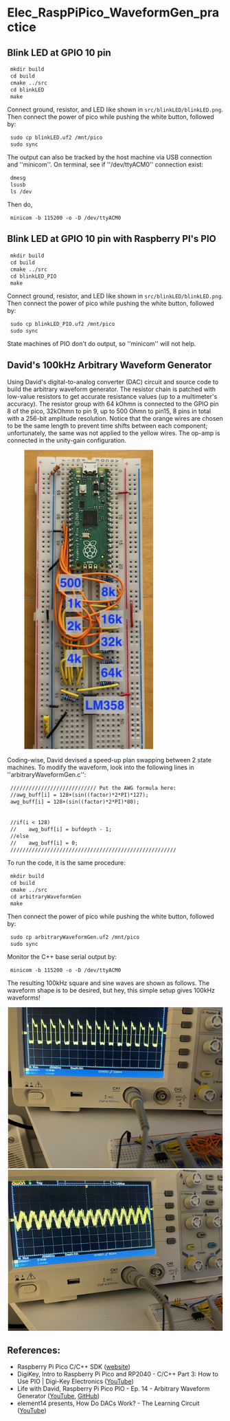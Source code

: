 # Elec_RaspPiPico_WaveformGen_practice

## Blink LED at GPIO 10 pin
     mkdir build
     cd build
     cmake ../src
     cd blinkLED
     make
   
Connect ground, resistor, and LED like shown in `src/blinkLED/blinkLED.png`. Then connect the power of pico while pushing the white button, followed by:

     sudo cp blinkLED.uf2 /mnt/pico
     sudo sync

The output can also be tracked by the host machine via USB connection and ''minicom''. On terminal, see if ''/dev/ttyACM0'' connection exist:

     dmesg                
     lsusb
     ls /dev
Then do,

     minicom -b 115200 -o -D /dev/ttyACM0

## Blink LED at GPIO 10 pin with Raspberry PI's PIO 
     mkdir build
     cd build
     cmake ../src
     cd blinkLED_PIO
     make
   
Connect ground, resistor, and LED like shown in `src/blinkLED/blinkLED.png`. Then connect the power of pico while pushing the white button, followed by:

     sudo cp blinkLED_PIO.uf2 /mnt/pico
     sudo sync

State machines of PIO don't do output, so ''minicom'' will not help.
## David's 100kHz Arbitrary Waveform Generator
Using David's digital-to-analog converter (DAC) circuit and source code to build the arbitrary waveform generator. The resistor chain is patched with low-value resistors to get accurate resistance values (up to a multimeter's accuracy). The resistor group with 64 kOhmn is connected to the GPIO pin 8 of the pico,  32kOhmn to pin 9, up to 500 Ohmn to pin15, 8 pins in total with a 256-bit amplitude resolution. Notice that the orange wires are chosen to be the same length to prevent time shifts between each component; unfortunately, the same was not applied to the yellow wires. The op-amp is connected in the unity-gain configuration.
<figure>
  <img src="https://github.com/SphericalCowww/Elec_RaspPiPico_WaveformGen_practice/blob/main/dac_circuit_labeled.png" width="300">
</figure>

Coding-wise, David devised a speed-up plan swapping between 2 state machines. To modify the waveform, look into the following lines in ''arbitraryWaveformGen.c'':

     //////////////////////////// Put the AWG formula here:
     //awg_buff[i] = 128+(sin((factor)*2*PI)*127);
     awg_buff[i] = 128+(sin((factor)*2*PI)*80);

        
     //if(i < 128) 
     //    awg_buff[i] = bufdepth - 1;
     //else
     //    awg_buff[i] = 0;
     //////////////////////////////////////////////////////

To run the code, it is the same procedure:

     mkdir build
     cd build
     cmake ../src
     cd arbitraryWaveformGen
     make
   
Then connect the power of pico while pushing the white button, followed by:

     sudo cp arbitraryWaveformGen.uf2 /mnt/pico
     sudo sync

Monitor the C++ base serial output by:

     minicom -b 115200 -o -D /dev/ttyACM0

The resulting 100kHz square and sine waves are shown as follows. The waveform shape is to be desired, but hey, this simple setup gives 100kHz waveforms!
<p align="center">
  <img src="https://github.com/SphericalCowww/Elec_RaspPiPico_WaveformGen_practice/blob/main/100kHz_squareWave.png" width="500">
  <img src="https://github.com/SphericalCowww/Elec_RaspPiPico_WaveformGen_practice/blob/main/100kHz_sinWave.png" width="500">
</p>


## References:
- Raspberry Pi Pico C/C++ SDK (<a href="https://www.raspberrypi.com/documentation/microcontrollers/c_sdk.html">website</a>)
- DigiKey, Intro to Raspberry Pi Pico and RP2040 - C/C++ Part 3: How to Use PIO | Digi-Key Electronics (<a href="https://www.youtube.com/watch?v=_lZ1Pw6WAqI">YouTube</a>)
- Life with David, Raspberry Pi Pico PIO - Ep. 14 - Arbitrary Waveform Generator (<a href="https://www.youtube.com/watch?v=_lZ1Pw6WAqI">YouTube</a>, <a href="https://github.com/LifeWithDavid/Raspberry-Pi-Pico-PIO/blob/d244a4b7d0b5c187c08e7311026b45fdff7da13e/EP%2014%20AWG%20Files.txt">GitHub</a>)
- element14 presents, How Do DACs Work? - The Learning Circuit (<a href="https://www.youtube.com/watch?v=YAxrmoVtEtE&t=210s">YouTube</a>)


